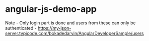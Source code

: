 # angular-js-demo-app
Note - Only login part is done and users from these can only be authenticated - https://my-json-server.typicode.com/bokadedarvin/AngularDeveloperSample/users
